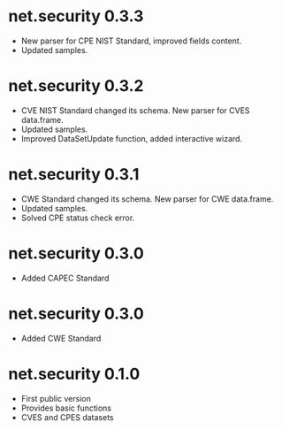 # net.security 0.3.3

 * New parser for CPE NIST Standard, improved fields content.  
 * Updated samples. 
 
# net.security 0.3.2

 * CVE NIST Standard changed its schema. New parser for CVES data.frame.  
 * Updated samples.  
 * Improved DataSetUpdate function, added interactive wizard.  

# net.security 0.3.1

 * CWE Standard changed its schema. New parser for CWE data.frame.  
 * Updated samples.  
 * Solved CPE status check error.  
 
# net.security 0.3.0

 * Added CAPEC Standard  

# net.security 0.3.0  

 * Added CWE Standard  

# net.security 0.1.0  

 * First public version  
 * Provides basic functions  
 * CVES and CPES datasets  
 
